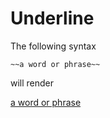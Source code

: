 # Underline

The following syntax

```
~~a word or phrase~~
```

will render

<u>a word or phrase</u>
